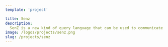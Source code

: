 ```yaml
---
template: 'project'

title: Senz
description:
  SenZ is a new kind of query language that can be used to communicate with IoT devices. It is easily integrable, incredibly fast, and is in the highest end of security integration. Also, it is developed live.
image: /logos/projects/senz.png
slug: /projects/senz
---
```

